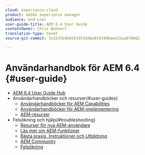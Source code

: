 ```yaml
---
cloud: experience-cloud
product: adobe experience manager
audience: end-user
user-guide-title: AEM 6.4 User Guide
contentOwner: Chris Bohnert
translation-type: tm+mt
source-git-commit: 3a1b35b9b6591953dd6e8c03490aee15aa0780d2

---
```



# Användarhandbok för AEM 6.4 {#user-guide}

+ [AEM 6.4 User Guide Hub](home.md)
+ Användarhandböcker och resurser{#user-guides}
   + [Användarhandböcker för AEM Capabilities](capabilities.md)
   + [Användarhandböcker för AEM-implementering](implementation.md)
   + [AEM-resurser](resources.md)
+ Felsökning och hjälp{#troubleshooting}
   + [Resurser för nya AEM-användare](new.md)
   + [Läs mer om AEM-funktioner](learn.md)
   + [Bästa praxis, Instruktioner och Utbildning](best-practice.md)
   + [AEM Community](community.md)
   + [Felsökning](troubleshooting.md)
